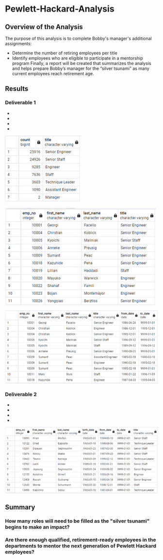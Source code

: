 # Pewlett-Hackard-Analysis

## Overview of the Analysis

The purpose of this analysis is to complete Bobby's manager's additional assignments:
* Determine the number of retiring employees per title
* Identify employees who are eligible to participate in a mentorship program
Finally, a report will be created that summarizes the analysis and helps prepare Bobby’s manager for the “silver tsunami” as many current employees reach retirement age.

## Results

### Deliverable 1

* 
* 
* 
* 

![Retiring Titles Table](./Resources/retiring_titles.png "Retiring Titles")

![Unique Titles Table](./Resources/unique_titles.png "Unique Titles")

![Retirement Titles Table](./Resources/retirement_titles.png "Retirement Titles")

### Deliverable 2

* 
* 
* 
* 

![Mentorship Eligibility Table](./Resources/mentorship_eligibility.png "Mentorship Eligibility")

## Summary

### How many roles will need to be filled as the "silver tsunami" begins to make an impact?

### Are there enough qualified, retirement-ready employees in the departments to mentor the next generation of Pewlett Hackard employees?
